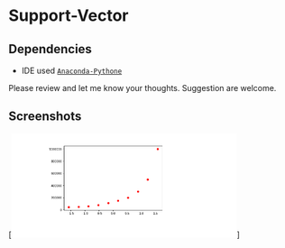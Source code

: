 # Support-Vector


## Dependencies

- IDE used [`Anaconda-Pythone`](https://www.anaconda.com/download/)
   
Please review and let me know your thoughts.
Suggestion are welcome.


## Screenshots
[<img src="https://raw.githubusercontent.com/AkJoshi19/MachineLearning_A_Z/master/Regression/Support-Vector/Svr_preview.png" width=400>]



